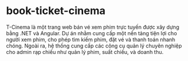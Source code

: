 # book-ticket-cinema
T-Cinema là một trang web bán vé xem phim trực tuyến được xây dựng bằng .NET và Angular. Dự án nhằm cung cấp một nền tảng tiện lợi cho người xem phim, cho phép tìm kiếm phim, đặt vé và thanh toán nhanh chóng.  Ngoài ra, hệ thống cung cấp các công cụ quản lý chuyên nghiệp cho admin rạp chiếu như quản lý phim, suất chiếu, và doanh thu.
